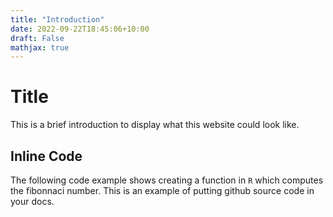 ```yaml
---
title: "Introduction"
date: 2022-09-22T18:45:06+10:00
draft: False
mathjax: true
---
```



# Title 

This is a brief introduction to display what this website could look like. 

## Inline Code 

The following code example shows creating a function in `R` which computes the fibonnaci number. 
This is an example of putting github source code in your docs. 



